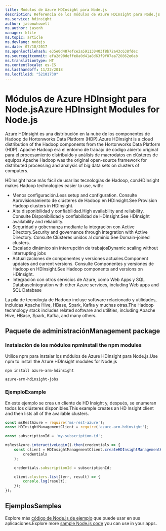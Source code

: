 ```yaml
---
title: Módulos de Azure HDInsight para Node.js
description: Referencia de los módulos de Azure HDInsight para Node.js
ms.service: hdinsight
author: jasonwhowell
ms.author: jasonh
manager: kfile
ms.topic: article
ms.devlang: nodejs
ms.date: 07/18/2017
ms.openlocfilehash: e35e0d487efce2a591130403f8b72a43c638fdec
ms.sourcegitcommit: efa2d98deffe8a0d41a8d63f9f07aa720862e6ab
ms.translationtype: HT
ms.contentlocale: es-ES
ms.lasthandoff: 11/22/2018
ms.locfileid: "52101730"
---
```

# <a name="azure-hdinsight-modules-for-nodejs"></a><span data-ttu-id="63a4f-103">Módulos de Azure HDInsight para Node.js</span><span class="sxs-lookup"><span data-stu-id="63a4f-103">Azure HDInsight Modules for Node.js</span></span>

<span data-ttu-id="63a4f-104">Azure HDInsight es una distribución en la nube de los componentes de Hadoop de Hortonworks Data Platform (HDP).</span><span class="sxs-lookup"><span data-stu-id="63a4f-104">Azure HDInsight is a cloud distribution of the Hadoop components from the Hortonworks Data Platform (HDP).</span></span> <span data-ttu-id="63a4f-105">Apache Hadoop era el entorno de trabajo de código abierto original para el procesamiento distribuido y análisis de macrodatos en clústeres de equipos.</span><span class="sxs-lookup"><span data-stu-id="63a4f-105">Apache Hadoop was the original open-source framework for distributed processing and analysis of big data sets on clusters of computers.</span></span>

<span data-ttu-id="63a4f-106">HDInsight hace más fácil de usar las tecnologías de Hadoop, con:</span><span class="sxs-lookup"><span data-stu-id="63a4f-106">HDInsight makes Hadoop technologies easier to use, with:</span></span>
- <span data-ttu-id="63a4f-107">Menos configuración.</span><span class="sxs-lookup"><span data-stu-id="63a4f-107">Less setup and configuration.</span></span> <span data-ttu-id="63a4f-108">Consulte Aprovisionamiento de clústeres de Hadoop en HDInsight.</span><span class="sxs-lookup"><span data-stu-id="63a4f-108">See Provision Hadoop clusters in HDInsight.</span></span>
- <span data-ttu-id="63a4f-109">Alta disponibilidad y confiabilidad.</span><span class="sxs-lookup"><span data-stu-id="63a4f-109">High availability and reliability.</span></span> <span data-ttu-id="63a4f-110">Consulte Disponibilidad y confiabilidad de HDInsight.</span><span class="sxs-lookup"><span data-stu-id="63a4f-110">See HDInsight availability and reliability.</span></span>
- <span data-ttu-id="63a4f-111">Seguridad y gobernanza mediante la integración con Active Directory.</span><span class="sxs-lookup"><span data-stu-id="63a4f-111">Security and governance through integration with Active Directory.</span></span> <span data-ttu-id="63a4f-112">Consulte Clústeres unidos al dominio.</span><span class="sxs-lookup"><span data-stu-id="63a4f-112">See Domain-joined clusters.</span></span>
- <span data-ttu-id="63a4f-113">Escalado dinámico sin interrupción de trabajos</span><span class="sxs-lookup"><span data-stu-id="63a4f-113">Dynamic scaling without interrupting jobs</span></span>
- <span data-ttu-id="63a4f-114">Actualizaciones de componentes y versiones actuales.</span><span class="sxs-lookup"><span data-stu-id="63a4f-114">Component updates and current versions.</span></span> <span data-ttu-id="63a4f-115">Consulte Componentes y versiones de Hadoop en HDInsight.</span><span class="sxs-lookup"><span data-stu-id="63a4f-115">See Hadoop components and versions on HDInsight.</span></span>
- <span data-ttu-id="63a4f-116">Integración con otros servicios de Azure, como Web Apps y SQL Database</span><span class="sxs-lookup"><span data-stu-id="63a4f-116">Integration with other Azure services, including Web apps and SQL Database</span></span>

<span data-ttu-id="63a4f-117">La pila de tecnología de Hadoop incluye software relacionado y utilidades, incluidas Apache Hive, HBase, Spark, Kafka y muchas otras.</span><span class="sxs-lookup"><span data-stu-id="63a4f-117">The Hadoop technology stack includes related software and utilities, including Apache Hive, HBase, Spark, Kafka, and many others.</span></span> 

## <a name="management-package"></a><span data-ttu-id="63a4f-118">Paquete de administración</span><span class="sxs-lookup"><span data-stu-id="63a4f-118">Management package</span></span>

### <a name="install-the-npm-modules"></a><span data-ttu-id="63a4f-119">Instalación de los módulos npm</span><span class="sxs-lookup"><span data-stu-id="63a4f-119">Install the npm modules</span></span>

<span data-ttu-id="63a4f-120">Utilice npm para instalar los módulos de Azure HDInsight para Node.js.</span><span class="sxs-lookup"><span data-stu-id="63a4f-120">Use npm to install the Azure HDInsight modules for Node.js</span></span>

```bash
npm install azure-arm-hdinsight
```

```bash
azure-arm-hdinsight-jobs
```

### <a name="example"></a><span data-ttu-id="63a4f-121">Ejemplo</span><span class="sxs-lookup"><span data-stu-id="63a4f-121">Example</span></span> 

<span data-ttu-id="63a4f-122">En este ejemplo se crea un cliente de HD Insight y, después, se enumeran todos los clústeres disponibles.</span><span class="sxs-lookup"><span data-stu-id="63a4f-122">This example creates an HD Insight client and then lists all of the available clusters.</span></span> 

```javascript
const msRestAzure = require('ms-rest-azure');
const HDInsightManagementClient = require('azure-arm-hdinsight');

const subscriptionId = 'my-subscription-id';

msRestAzure.interactiveLogin().then(credentials => {
    const client = HDInsightManagementClient.createHDInsightManagementClient(
        credentials
    );

    credentials.subscriptionId = subscriptionId;

    client.clusters.list((err, result) => {
        console.log(result);
    });
});
```

## <a name="samples"></a><span data-ttu-id="63a4f-123">Ejemplos</span><span class="sxs-lookup"><span data-stu-id="63a4f-123">Samples</span></span>

<span data-ttu-id="63a4f-124">Explore más [código de Node.js de ejemplo](https://azure.microsoft.com/resources/samples/?platform=nodejs) que puede usar en sus aplicaciones.</span><span class="sxs-lookup"><span data-stu-id="63a4f-124">Explore more [sample Node.js code](https://azure.microsoft.com/resources/samples/?platform=nodejs) you can use in your apps.</span></span>

